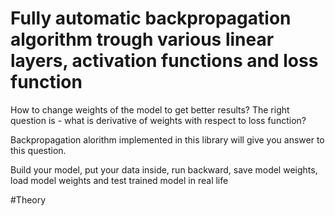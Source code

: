# Fully automatic backpropagation algorithm trough various linear layers, activation functions and loss function

How to change weights of the model to get better results? The right question is - what is derivative of weights with respect to loss function?<br/>

Backpropagation alorithm implemented in this library will give you answer to this question. <br/>

Build your model, put your data inside, run backward, save model weights, load model weights and test trained model in real life<br/>


#Theory

